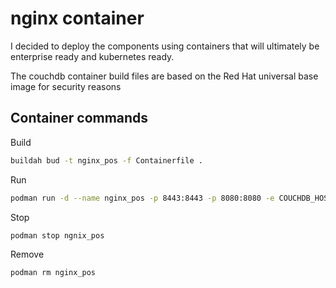 # nginx container
I decided to deploy the components using containers that will ultimately be enterprise ready and kubernetes ready.

The couchdb container build files are based on the Red Hat universal base image for security reasons

## Container commands

Build
```bash
buildah bud -t nginx_pos -f Containerfile . 
```

Run
```bash
podman run -d --name nginx_pos -p 8443:8443 -p 8080:8080 -e COUCHDB_HOST=[hostip] localhost/nginx_pos 
```

Stop
```bash
podman stop ngnix_pos

```

Remove
```bash
podman rm nginx_pos

```
